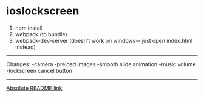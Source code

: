 # ioslockscreen

1. npm install
2. webpack (to bundle)
3. webpack-dev-server (doesn't work on windows-- just open index.html instead)

------

Changes:
-camera
-preload images
-smooth slide animation
-music volume
-lockscreen cancel button

------

[Absolute README link](https://github.com/vishrutdixit/ioslockscreen/blob/master/ioslockscreen.gif)
